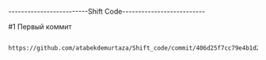 -------------------------Shift Code--------------------------

#1 Первый коммит
        
            https://github.com/atabekdemurtaza/Shift_code/commit/406d25f7cc79e4b1d22030d911521bb6eed878e7

